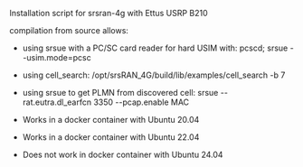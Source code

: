 Installation script for srsran-4g with Ettus USRP B210

compilation from source allows:
* using srsue with a PC/SC card reader for hard USIM with:
	pcscd; srsue --usim.mode=pcsc
* using cell_search:
    /opt/srsRAN_4G/build/lib/examples/cell_search -b 7
* using srsue to get PLMN from discovered cell:
    srsue --rat.eutra.dl_earfcn 3350 --pcap.enable MAC

* Works in a docker container with Ubuntu 20.04
* Works in a docker container with Ubuntu 22.04
* Does not work in docker container with Ubuntu 24.04
